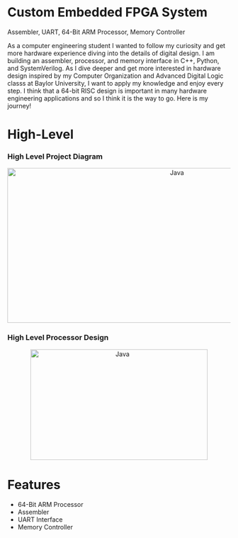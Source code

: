 # Custom Embedded FPGA System
Assembler, UART, 64-Bit ARM Processor, Memory Controller

As a computer engineering student I wanted to follow my curiosity and get more hardware experience diving into the details of digital design. I am building an assembler, processor, and memory interface in C++, Python, and SystemVerilog. As I dive deeper and get more interested in hardware design inspired by my Computer Organization and Advanced Digital Logic classs at Baylor University, I want to apply my knowledge and enjoy every step. I think that a 64-bit RISC design is important in many hardware engineering applications and so I think it is the way to go. Here is my journey!

# High-Level
### High Level Project Diagram
<p align="center">
  <img align="middle" alt="Java" width="750px" height="350px"src="https://github.com/user-attachments/assets/62a7d482-108c-4d8c-811f-72516f34132d">
</p>

### High Level Processor Design
<p align="center">
  <img align="middle" alt="Java" width="400px" height="250px"src="https://github.com/user-attachments/assets/72989766-272d-4b91-9ce7-69e18da24b90">
</p>


# Features
- 64-Bit ARM Processor
- Assembler
- UART Interface
- Memory Controller
  

